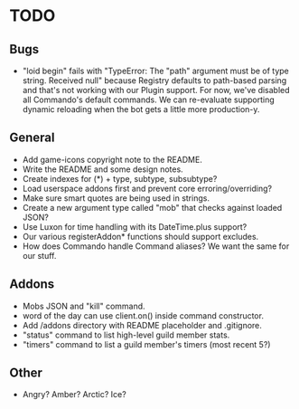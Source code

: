 
# TODO

## Bugs
  * "loid begin" fails with "TypeError: The "path" argument must be of
    type string. Received null" because Registry defaults to path-based
    parsing and that's not working with our Plugin support. For now, we've
    disabled all Commando's default commands. We can re-evaluate supporting
    dynamic reloading when the bot gets a little more production-y.

## General
  * Add game-icons copyright note to the README.
  * Write the README and some design notes.
  * Create indexes for (*) + type, subtype, subsubtype?
  * Load userspace addons first and prevent core erroring/overriding?
  * Make sure smart quotes are being used in strings.
  * Create a new argument type called "mob" that checks against loaded JSON?
  * Use Luxon for time handling with its DateTime.plus support?
  * Our various registerAddon* functions should support excludes.
  * How does Commando handle Command aliases? We want the same for our stuff.

## Addons
  * Mobs JSON and "kill" command.
  * word of the day can use client.on() inside command constructor.
  * Add /addons directory with README placeholder and .gitignore.
  * "status" command to list high-level guild member stats.
  * "timers" command to list a guild member's timers (most recent 5?)

## Other
  * Angry? Amber? Arctic? Ice?

